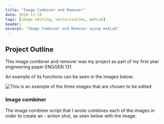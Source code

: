 ```yaml
---
title: "Image Combiner and Remover"
date: 2018-11-19
tags: [image editing, vectorisation, matLab]
header:
excerpt: "Image Combiner and Remover using matLab"
---
```


## Project Outline

This image combiner and remover was my project as part of my first year engineering paper ENGGEN 131.

An example of its functions can be seen in the images below:

<img src="{{ site.url }}{{ site.baseurl }}/images/matlab/Overview.jpg" alt="This is an example of the three images that are chosen to be edited">

### Image combiner

The image combiner script that I wrote combines each of the images in order to create an - action shot, as seen below with the image:

<img src="{{ site.url }}{{ site.baseurl }}/images/matlab/Action Shot.jpg" alt="">
